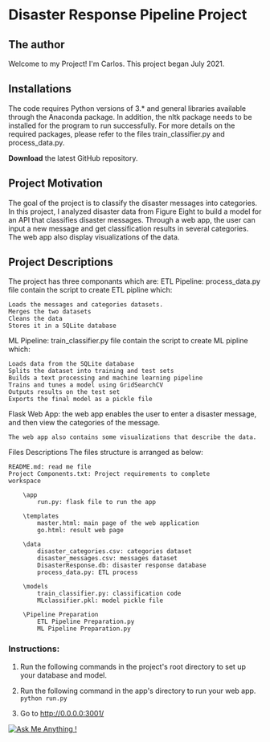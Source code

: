 # Disaster Response Pipeline Project

## The author
Welcome to my Project! I'm Carlos. This project began July 2021. 

## Installations

The code requires Python versions of 3.* and general libraries available through the Anaconda package. In addition, the nltk package needs to be installed for the program to run successfully. For more details on the required packages, please refer to the files train_classifier.py and process_data.py.

**Download** the latest GitHub repository.

## Project Motivation 
The goal of the project is to classify the disaster messages into categories. In this project, I analyzed disaster data from Figure Eight to build a model for an API that classifies disaster messages. Through a web app, the user can input a new message and get classification results in several categories. The web app also display visualizations of the data.

## Project Descriptions

The project has three componants which are:
ETL Pipeline: process_data.py file contain the script to create ETL pipline which:

    Loads the messages and categories datasets.
    Merges the two datasets
    Cleans the data
    Stores it in a SQLite database

ML Pipeline: train_classifier.py file contain the script to create ML pipline which:

    Loads data from the SQLite database
    Splits the dataset into training and test sets
    Builds a text processing and machine learning pipeline
    Trains and tunes a model using GridSearchCV
    Outputs results on the test set
    Exports the final model as a pickle file

Flask Web App: the web app enables the user to enter a disaster message, and then view the categories of the message.

    The web app also contains some visualizations that describe the data.

Files Descriptions
The files structure is arranged as below:

    README.md: read me file
    Project Components.txt: Project requirements to complete
    workspace

        \app
            run.py: flask file to run the app

        \templates
            master.html: main page of the web application
            go.html: result web page

        \data
            disaster_categories.csv: categories dataset
            disaster_messages.csv: messages dataset
            DisasterResponse.db: disaster response database
            process_data.py: ETL process

        \models
            train_classifier.py: classification code
            MLclassifier.pkl: model pickle file

        \Pipeline Preparation
            ETL Pipeline Preparation.py
            ML Pipeline Preparation.py


### Instructions:
1. Run the following commands in the project's root directory to set up your database and model.

2. Run the following command in the app's directory to run your web app.
    `python run.py`

3. Go to http://0.0.0.0:3001/


[![Ask Me Anything !](https://img.shields.io/badge/Ask%20me-anything-1abc9c.svg)](https://github.com/carsimoes/)
